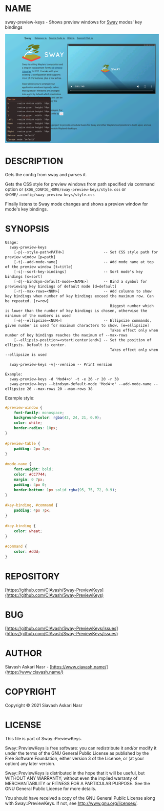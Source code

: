 NAME
====

sway-preview-keys - Shows preview windows for [Sway](https://swaywm.org/) modes' key bindings

![screenshot of sway-preview-keys](screenshots/sway-preview-keys.png)

DESCRIPTION
===========

Gets the config from sway and parses it.

Gets the CSS style for preview windows from path specified via command option or `$XDG_CONFIG_HOME/sway-preview-keys/style.css` or `$HOME/.config/sway-preview-keys/style.css`

Finally listens to Sway mode changes and shows a preview window for mode's key bindings.

SYNOPSIS
========

    Usage:
      sway-preview-keys
        [-p|--style-path<PATH>]                  -- Set CSS style path for preview window [p=path]
        [-t|--add-mode-name]                     -- Add mode name at top of the preview window [t=title]
        [-s|--sort-key-bindings]                 -- Sort mode's key bindings [s=sort]
        [-d|--bindsym-default-mode=<NAME>]       -- Bind a symbol for previewing key bindings of default mode [d=default]
        [-r|--max-rows=<NUM>]                    -- Add columns to show key bindings when number of key bindings exceed the maximum row. Can be repeated. [r=row]
                                                    Biggest number which is lower than the number of key bindings is chosen, otherwise the minimum of the numbers is used
        [-e|--ellipsize=<NUM>]                   -- Ellipsize commands, given number is used for maximum characters to show. [e=ellipsize]
                                                    Takes effect only when number of key bindings reaches the maximum of --max-rows
        [--ellipsis-position=<start|center|end>] -- Set the position of ellipsis. Default is center.
                                                    Takes effect only when --ellipsize is used

      sway-preview-keys -v|--version -- Print version

    Example:
      sway-preview-keys -d 'Mod4+o' -t -e 26 -r 20 -r 38
      sway-preview-keys --bindsym-default-mode 'Mod4+o' --add-mode-name --ellipsize 26 --max-rows 20 --max-rows 38

Example style:

```css
#preview-window {
    font-family: monospace;
    background-color: rgba(43, 24, 21, 0.9);
    color: white;
    border-radius: 10px;
}

#preview-table {
    padding: 2px 2px;
}

#mode-name {
    font-weight: bold;
    color: #CC7744;
    margin: 0 7px;
    padding: 4px 0;
    border-bottom: 1px solid rgba(95, 75, 72, 0.9);
}

#key-binding, #command {
    padding: 4px 7px;
}

#key-binding {
    color: wheat;
}

#command {
    color: #ddd;
}
```

REPOSITORY
==========

[https://github.com/CIAvash/Sway-PreviewKeys](https://github.com/CIAvash/Sway-PreviewKeys)

BUG
===

[https://github.com/CIAvash/Sway-PreviewKeys/issues](https://github.com/CIAvash/Sway-PreviewKeys/issues)

AUTHOR
======

Siavash Askari Nasr - [https://www.ciavash.name/](https://www.ciavash.name/)

COPYRIGHT
=========

Copyright © 2021 Siavash Askari Nasr

LICENSE
=======

This file is part of Sway::PreviewKeys.

Sway::PreviewKeys is free software: you can redistribute it and/or modify it under the terms of the GNU General Public License as published by the Free Software Foundation, either version 3 of the License, or (at your option) any later version.

Sway::PreviewKeys is distributed in the hope that it will be useful, but WITHOUT ANY WARRANTY; without even the implied warranty of MERCHANTABILITY or FITNESS FOR A PARTICULAR PURPOSE. See the GNU General Public License for more details.

You should have received a copy of the GNU General Public License along with Sway::PreviewKeys. If not, see <http://www.gnu.org/licenses/>.

